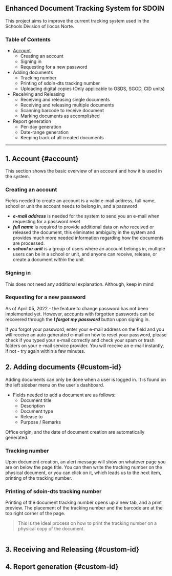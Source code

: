 
## Enhanced Document Tracking System for SDOIN

This project aims to improve the current tracking system used in the Schools Division of Ilocos Norte.

### Table of Contents
- [Account](#account)
    - Creating an account
    - Signing in
    - Requesting for a new password
- Adding documents
    - Tracking number
    - Printing of sdoin-dts tracking number
    - Uploading digital copies (Only applicable to OSDS, SGOD, CID units)
- Receiving and Releasing
    - Receiving and releasing single documents
    - Receiving and releasing multiple documents
    - Scanning barcode to receive document
    - Marking documents as accomplished
- Report generation
    - Per-day generation
    - Date-range generation
    - Keeping track of all created documents
---

## **1. Account** {#account}

This section shows the basic overview of an account and how it is used in the system.

### **Creating an account**

Fields needed to create an account is a valid e-mail address, full name, school or unit the account needs to belong in, and a password

- ***e-mail address*** is needed for the system to send you an e-mail when requesting for a password reset
- ***full name*** is required to provide additional data on *who* received or released the document, this eliminates ambiguity in the system and provides much more needed information regarding how the documents are processed.
- ***school or unit*** is a group of users where an account belongs in, multiple users can be in a school or unit, and anyone can receive, release, or create a document *within* the unit

### **Signing in**

This does not need any additional explanation. Although, keep in mind 

### **Requesting for a new password**

As of April 05, 2022 - the feature to change password has not been implemented yet. However, accounts with forgotten passwords can be recovered through the ***I forgot my password*** button upon signing in.

If you forgot your password, enter your e-mail address on the field and you will receive an auto generated e-mail on how to reset your password, please check if you typed your e-mail correctly and check your spam or trash folders on your e-mail service provider. You will receive an e-mail instantly, if not - try again within a few minutes.


## **2. Adding documents** {#custom-id}

Adding documents can only be done when a user is logged in. It is found on the left sidebar menu on the user's dashboard.
- Fields needed to add a document are as follows:
    - Document title
    - Description
    - Document type
    - Release to
    - Purpose / Remarks

Office origin, and the date of document creation are automatically generated.

### **Tracking number**

Upon document creation, an alert message will show on whatever page you are on below the page title. You can then write the tracking number on the physical document, or you can click on it, which leads us to the next item, printing of the tracking number.

### **Printing of sdoin-dts tracking number**

Printing of the document tracking number opens up a new tab, and a print preview. The placement of the tracking number and the barcode are at the top right corner of the page.

> This is the ideal process on how to print the tracking number on a physical copy of the document.

```

```


## **3. Receiving and Releasing** {#custom-id}
## **4. Report generation** {#custom-id}